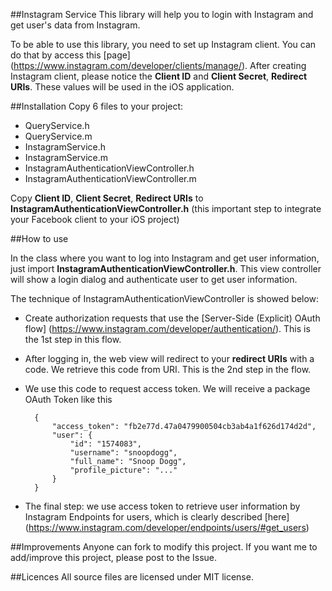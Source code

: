 ##Instagram Service
This library will help you to login with Instagram and get user's data from Instagram.

To be able to use this library, you need to set up Instagram client. You can do that by access this [page] (https://www.instagram.com/developer/clients/manage/). After creating Instagram client, please notice the **Client ID** and **Client Secret**, **Redirect URIs**. These values will be used in the iOS application.

##Installation
Copy 6 files to your project:

- QueryService.h
- QueryService.m
- InstagramService.h
- InstagramService.m
- InstagramAuthenticationViewController.h
- InstagramAuthenticationViewController.m

Copy **Client ID**, **Client Secret**, **Redirect URIs** to **InstagramAuthenticationViewController.h** (this important step to integrate your Facebook client to your iOS project)


##How to use

In the class where you want to log into Instagram and get user information, just import **InstagramAuthenticationViewController.h**. This view controller will show a login dialog and authenticate user to get user information.

The technique of InstagramAuthenticationViewController is showed below:

- Create authorization requests that use the [Server-Side (Explicit) OAuth flow] (https://www.instagram.com/developer/authentication/). This is the 1st step in this flow.
- After logging in, the web view will redirect to your **redirect URIs** with a code. We retrieve this code from URI. This is the 2nd step in the flow.
- We use this code to request access token. We will receive a package OAuth Token like this

		{	 
			"access_token": "fb2e77d.47a0479900504cb3ab4a1f626d174d2d",
			"user": {
		        "id": "1574083",
		        "username": "snoopdogg",
		        "full_name": "Snoop Dogg",
		        "profile_picture": "..."
		    }
		}
	
- The final step: we use access token to retrieve user information by Instagram Endpoints for users, which is clearly described [here] (https://www.instagram.com/developer/endpoints/users/#get_users)

##Improvements
Anyone can fork to modify this project. If you want me to add/improve this project, please post to the Issue.
	
##Licences
All source files are licensed under MIT license.